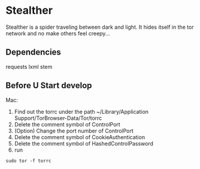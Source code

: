 # Stealther
Stealther is a spider traveling between dark and light. 
It hides itself in the tor network and no make others feel creepy...

## Dependencies
requests
lxml
stem

## Before U Start develop


Mac:
1. Find out the torrc under the path  ~/Library/Application Support/TorBrowser-Data/Tor/torrc
2. Delete the comment symbol of ControlPort
3. (Option) Change the port number of ControlPort
4. Delete the comment symbol of CookieAuthentication
5. Delete the comment symbol of HashedControlPassword
6. run
```
sudo tor -f torrc
```



